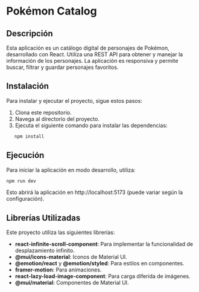 # Pokémon Catalog

## Descripción

Esta aplicación es un catálogo digital de personajes de Pokémon, desarrollado con React. Utiliza una REST API para obtener y manejar la información de los personajes. La aplicación es responsiva y permite buscar, filtrar y guardar personajes favoritos.

## Instalación

Para instalar y ejecutar el proyecto, sigue estos pasos:

1. Clona este repositorio.
2. Navega al directorio del proyecto.
3. Ejecuta el siguiente comando para instalar las dependencias:
```bash
   npm install
```   

## Ejecución

Para iniciar la aplicación en modo desarrollo, utiliza:

```bash
npm run dev
```  
Esto abrirá la aplicación en http://localhost:5173 (puede variar según la configuración).


## Librerías Utilizadas

Este proyecto utiliza las siguientes librerías:

- **react-infinite-scroll-component**: Para implementar la funcionalidad de desplazamiento infinito.
- **@mui/icons-material**: Iconos de Material UI.
- **@emotion/react** y **@emotion/styled**: Para estilos en componentes.
- **framer-motion**: Para animaciones.
- **react-lazy-load-image-component**: Para carga diferida de imágenes.
- **@mui/material**: Componentes de Material UI.


